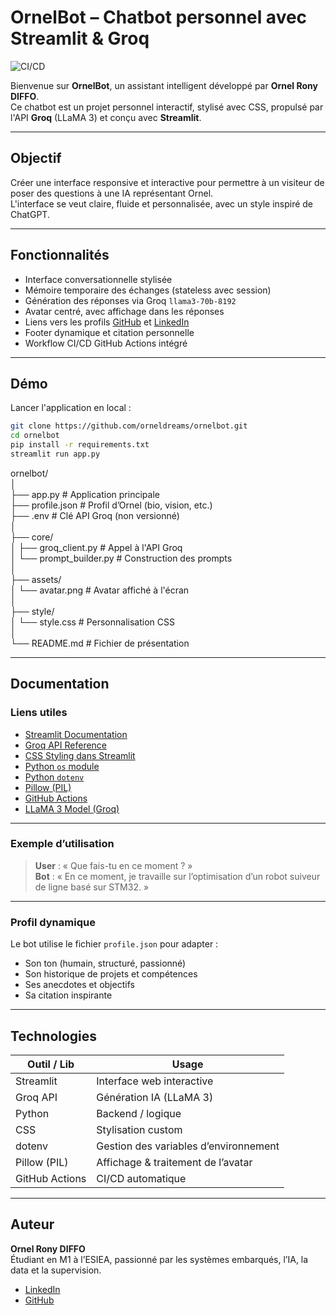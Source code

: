 # OrnelBot – Chatbot personnel avec Streamlit & Groq

![CI/CD](https://github.com/orneldreams/ornelbot/actions/workflows/python-app.yml/badge.svg)


Bienvenue sur **OrnelBot**, un assistant intelligent développé par **Ornel Rony DIFFO**.  
Ce chatbot est un projet personnel interactif, stylisé avec CSS, propulsé par l'API **Groq** (LLaMA 3) et conçu avec **Streamlit**.

---

## Objectif

Créer une interface responsive et interactive pour permettre à un visiteur de poser des questions à une IA représentant Ornel.  
L'interface se veut claire, fluide et personnalisée, avec un style inspiré de ChatGPT.

---

## Fonctionnalités

- Interface conversationnelle stylisée  
- Mémoire temporaire des échanges (stateless avec session)  
- Génération des réponses via Groq `llama3-70b-8192`  
- Avatar centré, avec affichage dans les réponses  
- Liens vers les profils [GitHub](https://github.com/orneldreams) et [LinkedIn](https://www.linkedin.com/in/ornel-rony-d-01737b267/)  
- Footer dynamique et citation personnelle  
- Workflow CI/CD GitHub Actions intégré  

---

## Démo

Lancer l'application en local :

```bash
git clone https://github.com/orneldreams/ornelbot.git
cd ornelbot
pip install -r requirements.txt
streamlit run app.py
```

ornelbot/  
│  
├── app.py                  # Application principale  
├── profile.json            # Profil d’Ornel (bio, vision, etc.)  
├── .env                    # Clé API Groq (non versionné)  
│  
├── core/  
│   ├── groq_client.py      # Appel à l'API Groq  
│   └── prompt_builder.py   # Construction des prompts  
│  
├── assets/  
│   └── avatar.png          # Avatar affiché à l'écran  
│  
├── style/  
│   └── style.css           # Personnalisation CSS  
│  
└── README.md               # Fichier de présentation  

---

## Documentation

### Liens utiles

- [Streamlit Documentation](https://docs.streamlit.io/)  
- [Groq API Reference](https://console.groq.com/docs)  
- [CSS Styling dans Streamlit](https://docs.streamlit.io/develop/concepts/layout-and-style/customizing)  
- [Python `os` module](https://docs.python.org/3/library/os.html)  
- [Python `dotenv`](https://pypi.org/project/python-dotenv/)  
- [Pillow (PIL)](https://pillow.readthedocs.io/)  
- [GitHub Actions](https://docs.github.com/en/actions)  
- [LLaMA 3 Model (Groq)](https://www.groq.com/blog/llama3-now-available-on-groqcloud)  

---

### Exemple d’utilisation

> **User** : « Que fais-tu en ce moment ? »  
> **Bot** : « En ce moment, je travaille sur l’optimisation d’un robot suiveur de ligne basé sur STM32. »

---

### Profil dynamique

Le bot utilise le fichier `profile.json` pour adapter :

- Son ton (humain, structuré, passionné)  
- Son historique de projets et compétences  
- Ses anecdotes et objectifs  
- Sa citation inspirante  

---

## Technologies

| Outil / Lib        | Usage                                 |
|--------------------|----------------------------------------|
| Streamlit          | Interface web interactive              |
| Groq API           | Génération IA (LLaMA 3)                |
| Python             | Backend / logique                      |
| CSS                | Stylisation custom                     |
| dotenv             | Gestion des variables d’environnement  |
| Pillow (PIL)       | Affichage & traitement de l’avatar     |
| GitHub Actions     | CI/CD automatique                      |

---

## Auteur

**Ornel Rony DIFFO**  
Étudiant en M1 à l’ESIEA, passionné par les systèmes embarqués, l’IA, la data et la supervision.

- [LinkedIn](https://www.linkedin.com/in/ornel-rony-d-01737b267/)  
- [GitHub](https://github.com/orneldreams)
